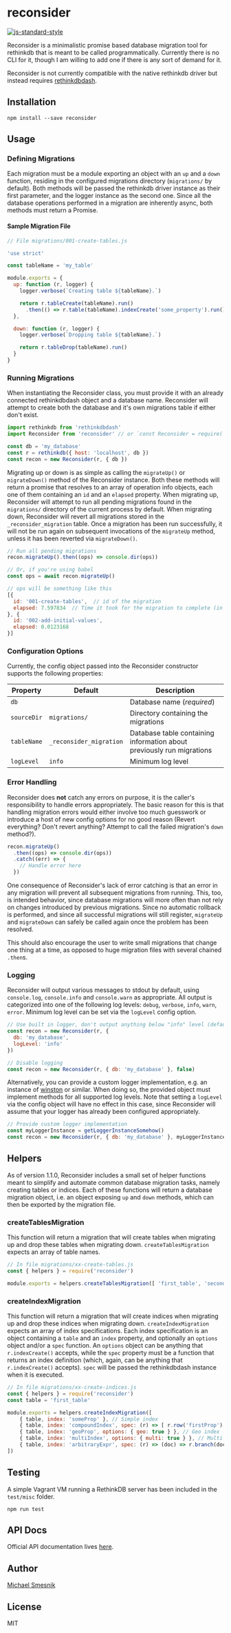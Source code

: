 # reconsider
[![js-standard-style](https://img.shields.io/badge/code%20style-standard-brightgreen.svg)](http://standardjs.com/)

Reconsider is a minimalistic promise based database migration tool for rethinkdb that is meant to be called programmatically. Currently there is no CLI for it, though I am willing to add one if there is any sort of demand for it.

Reconsider is not currently compatible with the native rethinkdb driver but instead requires [rethinkdbdash](https://github.com/neumino/rethinkdbdash).

## Installation
```
npm install --save reconsider
```

## Usage
### Defining Migrations
Each migration must be a module exporting an object with an `up` and a `down` function, residing in the configured migrations directory (`migrations/` by default). Both methods will be passed the rethinkdb driver instance as their first parameter, and the logger instance as the second one. Since all the database operations performed in a migration are inherently async, both methods must return a Promise.

#### Sample Migration File
```js
// File migrations/001-create-tables.js

'use strict'

const tableName = 'my_table'

module.exports = {
  up: function (r, logger) {
    logger.verbose(`Creating table ${tableName}.`)

    return r.tableCreate(tableName).run()
      .then(() => r.table(tableName).indexCreate('some_property').run())
  },

  down: function (r, logger) {
    logger.verbose(`Dropping table ${tableName}.`)

    return r.tableDrop(tableName).run()
  }
}
```

### Running Migrations
When instantiating the Reconsider class, you must provide it with an already connected rethinkdbdash object and a database name. Reconsider will attempt to create both the database and it's own migrations table if either don't exist.

```js
import rethinkdb from 'rethinkdbdash'
import Reconsider from 'reconsider' // or `const Reconsider = require('reconsider').default`

const db = 'my_database'
const r = rethinkdb({ host: 'localhost', db })
const recon = new Reconsider(r, { db })
```

Migrating up or down is as simple as calling the `migrateUp()` or `migrateDown()` method of the Reconsider instance. Both these methods will return a promise that resolves to an array of operation info objects, each one of them containing an `id` and an `elapsed` property.
When migrating up, Reconsider will attempt to run all pending migrations found in the `migrations/` directory of the current process by default. When migrating down, Reconsider will revert all migrations stored in the `_reconsider_migration` table.
Once a migration has been run successfully, it will not be run again on subsequent invocations of the `migrateUp` method, unless it has been reverted via `migrateDown()`.

```js
// Run all pending migrations
recon.migrateUp().then((ops) => console.dir(ops))

// Or, if you're using babel
const ops = await recon.migrateUp()

// ops will be something like this
[{
  id: '001-create-tables',  // id of the migration
  elapsed: 7.597834  // Time it took for the migration to complete (in seconds)
}, {
  id: '002-add-initial-values',
  elapsed: 0.0123168
}]
```

### Configuration Options
Currently, the config object passed into the Reconsider constructor supports the following properties:

| Property | Default | Description |
| --- | --- | --- |
| `db` |  | Database name (*required*)  |
| `sourceDir` | `migrations/` | Directory containing the migrations |
| `tableName` | `_reconsider_migration` | Database table containing information about previously run migrations |
| `logLevel` | `info` | Minimum log level |

### Error Handling
Reconsider does **not** catch any errors on purpose, it is the caller's responsibility to handle errors appropriately. The basic reason for this is that handling migration errors would either involve too much guesswork or introduce a host of new config options for no good reason (Revert everything? Don't revert anything? Attempt to call the failed migration's `down` method?).

```js
recon.migrateUp()
  .then((ops) => console.dir(ops))
  .catch((err) => {
    // Handle error here
  })
```

One consequence of Reconsider's lack of error catching is that an error in any migration will prevent all subsequent migrations from running. This, too, is intended behavior, since database migrations will more often than not rely on changes introduced by previous migrations. Since no automatic rollback is performed, and since all successful migrations will still register, `migrateUp` and `migrateDown` can safely be called again once the problem has been resolved.

This should also encourage the user to write small migrations that change one thing at a time, as opposed to huge migration files with several chained `.then`s.

### Logging
Reconsider will output various messages to stdout by default, using `console.log`, `console.info` and `console.warn` as appropriate. All output is categorized into one of the following log levels: `debug`, `verbose`, `info`, `warn`, `error`. Minimum log level can be set via the `logLevel` config option.

``` js
// Use built in logger, don't output anything below "info" level (default config)
const recon = new Reconsider(r, {
  db: 'my_database',
  logLevel: 'info'
})

// Disable logging
const recon = new Reconsider(r, { db: 'my_database' }, false)
```

Alternatively, you can provide a custom logger implementation, e.g. an instance of [winston](https://github.com/winstonjs/winston) or similar. When doing so, the provided object must implement methods for all supported log levels. Note that setting a `logLevel` via the config object will have no effect in this case, since Reconsider will assume that your logger has already been configured appropriately.

```js
// Provide custom logger implementation
const myLoggerInstance = getLoggerInstanceSomehow()
const recon = new Reconsider(r, { db: 'my_database' }, myLoggerInstance)
```

## Helpers
As of version 1.1.0, Reconsider includes a small set of helper functions meant to simplify and automate common database migration tasks, namely creating tables or indices. Each of these functions will return a database migration object, i.e. an object exposing `up` and `down` methods, which can then be exported by the migration file.  

### createTablesMigration
This function will return a migration that will create tables when migrating up and drop these tables when migrating down. `createTablesMigration` expects an array of table names.

```js
// In file migrations/xx-create-tables.js
const { helpers } = require('reconsider')

module.exports = helpers.createTablesMigration([ 'first_table', 'second_table' ])
````

### createIndexMigration
This function will return a migration that will create indices when migrating up and drop these indices when migrating down. `createIndexMigration` expects an array of index specifications. Each index specification is an object containing a `table` and an `index` property, and optionally an `options` object and/or a `spec` function.
An `options` object can be anything that `r.indexCreate()` accepts, while the `spec` property must be a function that returns an index definition (which, again, can be anything that `r.indexCreate()` accepts). `spec` will be passed the rethinkdbdash instance when it is executed.

```js
// In file migrations/xx-create-indices.js
const { helpers } = require('reconsider')
const table = 'first_table'

module.exports = helpers.createIndexMigration([
    { table, index: 'someProp' }, // Simple index
    { table, index: 'compoundIndex', spec: (r) => [ r.row('firstProp'), r.row('secondProp') ] }, // Compound index
    { table, index: 'geoProp', options: { geo: true } }, // Geo index
    { table, index: 'multiIndex', options: { multi: true } }, // Multi index
    { table, index: 'arbitraryExpr', spec: (r) => (doc) => r.branch(doc.hasFields('foo'), doc('foo'), doc('bar')) } // Index based on an arbitrary expression
])
```

## Testing
A simple Vagrant VM running a RethinkDB server has been included in the `test/misc` folder.
 
```
npm run test
```

## API Docs
Official API documentation lives [here](https://daerion.github.io/reconsider).

## Author
[Michael Smesnik](https://github.com/daerion)

## License
MIT
